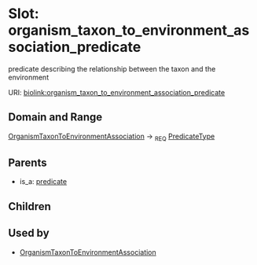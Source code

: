 
# Slot: organism_taxon_to_environment_association_predicate


predicate describing the relationship between the taxon and the environment

URI: [biolink:organism_taxon_to_environment_association_predicate](https://w3id.org/biolink/vocab/organism_taxon_to_environment_association_predicate)


## Domain and Range

[OrganismTaxonToEnvironmentAssociation](OrganismTaxonToEnvironmentAssociation.md) &#8594;  <sub>REQ</sub> [PredicateType](types/PredicateType.md)

## Parents

 *  is_a: [predicate](predicate.md)

## Children


## Used by

 * [OrganismTaxonToEnvironmentAssociation](OrganismTaxonToEnvironmentAssociation.md)
